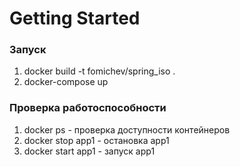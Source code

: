 # Getting Started

### Запуск
1. docker build -t fomichev/spring_iso .
2. docker-compose up

### Проверка работоспособности
1. docker ps - проверка доступности контейнеров
2. docker stop app1 - остановка app1
2. docker start app1 - запуск app1

